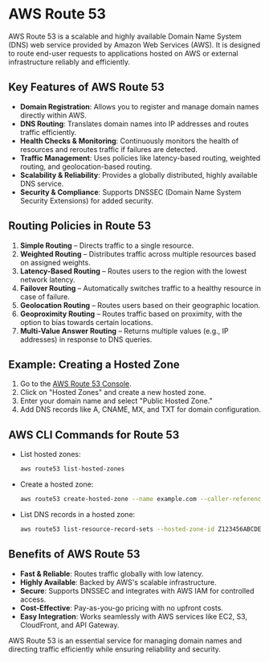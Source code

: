 # AWS Route 53

AWS Route 53 is a scalable and highly available Domain Name System (DNS) web service provided by Amazon Web Services (AWS). It is designed to route end-user requests to applications hosted on AWS or external infrastructure reliably and efficiently.

## Key Features of AWS Route 53
- **Domain Registration**: Allows you to register and manage domain names directly within AWS.
- **DNS Routing**: Translates domain names into IP addresses and routes traffic efficiently.
- **Health Checks & Monitoring**: Continuously monitors the health of resources and reroutes traffic if failures are detected.
- **Traffic Management**: Uses policies like latency-based routing, weighted routing, and geolocation-based routing.
- **Scalability & Reliability**: Provides a globally distributed, highly available DNS service.
- **Security & Compliance**: Supports DNSSEC (Domain Name System Security Extensions) for added security.

## Routing Policies in Route 53
1. **Simple Routing** – Directs traffic to a single resource.
2. **Weighted Routing** – Distributes traffic across multiple resources based on assigned weights.
3. **Latency-Based Routing** – Routes users to the region with the lowest network latency.
4. **Failover Routing** – Automatically switches traffic to a healthy resource in case of failure.
5. **Geolocation Routing** – Routes users based on their geographic location.
6. **Geoproximity Routing** – Routes traffic based on proximity, with the option to bias towards certain locations.
7. **Multi-Value Answer Routing** – Returns multiple values (e.g., IP addresses) in response to DNS queries.

## Example: Creating a Hosted Zone
1. Go to the [AWS Route 53 Console](https://console.aws.amazon.com/route53/).
2. Click on "Hosted Zones" and create a new hosted zone.
3. Enter your domain name and select "Public Hosted Zone."
4. Add DNS records like A, CNAME, MX, and TXT for domain configuration.

## AWS CLI Commands for Route 53
- List hosted zones:
  ```sh
  aws route53 list-hosted-zones
  ```
- Create a hosted zone:
  ```sh
  aws route53 create-hosted-zone --name example.com --caller-reference 20230307
  ```
- List DNS records in a hosted zone:
  ```sh
  aws route53 list-resource-record-sets --hosted-zone-id Z123456ABCDEFG
  ```

## Benefits of AWS Route 53
- **Fast & Reliable**: Routes traffic globally with low latency.
- **Highly Available**: Backed by AWS's scalable infrastructure.
- **Secure**: Supports DNSSEC and integrates with AWS IAM for controlled access.
- **Cost-Effective**: Pay-as-you-go pricing with no upfront costs.
- **Easy Integration**: Works seamlessly with AWS services like EC2, S3, CloudFront, and API Gateway.

AWS Route 53 is an essential service for managing domain names and directing traffic efficiently while ensuring reliability and security.
